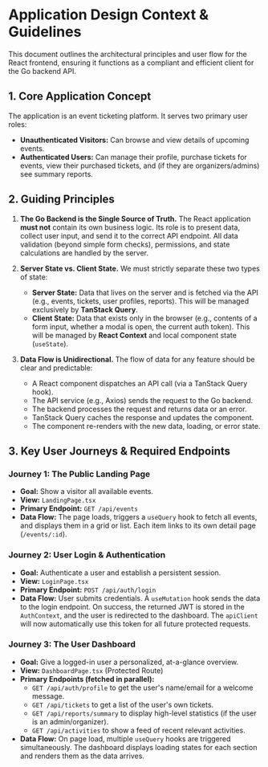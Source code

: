 # Application Design Context & Guidelines

This document outlines the architectural principles and user flow for the React frontend, ensuring it functions as a compliant and efficient client for the Go backend API.

## 1. Core Application Concept

The application is an event ticketing platform. It serves two primary user roles:
- **Unauthenticated Visitors:** Can browse and view details of upcoming events.
- **Authenticated Users:** Can manage their profile, purchase tickets for events, view their purchased tickets, and (if they are organizers/admins) see summary reports.

## 2. Guiding Principles

1.  **The Go Backend is the Single Source of Truth.** The React application **must not** contain its own business logic. Its role is to present data, collect user input, and send it to the correct API endpoint. All data validation (beyond simple form checks), permissions, and state calculations are handled by the server.

2.  **Server State vs. Client State.** We must strictly separate these two types of state:
    - **Server State:** Data that lives on the server and is fetched via the API (e.g., events, tickets, user profiles, reports). This will be managed exclusively by **TanStack Query**.
    - **Client State:** Data that exists only in the browser (e.g., contents of a form input, whether a modal is open, the current auth token). This will be managed by **React Context** and local component state (`useState`).

3.  **Data Flow is Unidirectional.** The flow of data for any feature should be clear and predictable:
    *   A React component dispatches an API call (via a TanStack Query hook).
    *   The API service (e.g., Axios) sends the request to the Go backend.
    *   The backend processes the request and returns data or an error.
    *   TanStack Query caches the response and updates the component.
    *   The component re-renders with the new data, loading, or error state.

## 3. Key User Journeys & Required Endpoints

### Journey 1: The Public Landing Page

-   **Goal:** Show a visitor all available events.
-   **View:** `LandingPage.tsx`
-   **Primary Endpoint:** `GET /api/events`
-   **Data Flow:** The page loads, triggers a `useQuery` hook to fetch all events, and displays them in a grid or list. Each item links to its own detail page (`/events/:id`).

### Journey 2: User Login & Authentication

-   **Goal:** Authenticate a user and establish a persistent session.
-   **View:** `LoginPage.tsx`
-   **Primary Endpoint:** `POST /api/auth/login`
-   **Data Flow:** User submits credentials. A `useMutation` hook sends the data to the login endpoint. On success, the returned JWT is stored in the `AuthContext`, and the user is redirected to the dashboard. The `apiClient` will now automatically use this token for all future protected requests.

### Journey 3: The User Dashboard

-   **Goal:** Give a logged-in user a personalized, at-a-glance overview.
-   **View:** `DashboardPage.tsx` (Protected Route)
-   **Primary Endpoints (fetched in parallel):**
    -   `GET /api/auth/profile` to get the user's name/email for a welcome message.
    -   `GET /api/tickets` to get a list of the user's own tickets.
    -   `GET /api/reports/summary` to display high-level statistics (if the user is an admin/organizer).
    -   `GET /api/activities` to show a feed of recent relevant activities.
-   **Data Flow:** On page load, multiple `useQuery` hooks are triggered simultaneously. The dashboard displays loading states for each section and renders them as the data arrives.
